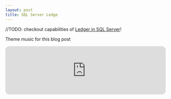 ```yaml
---
layout: post
title: SQL Server Ledge
---
```


//TODO: checkout capabilities of [Ledger in SQL Server](https://learn.microsoft.com/en-us/sql/relational-databases/security/ledger/ledger-overview)!



Theme music for this blog post

<iframe style="border-radius:12px" src="https://open.spotify.com/embed/track/59ZHu7uSIVaeENq2P5LlZC?utm_source=generator" width="100%" height="152" frameBorder="0" allowfullscreen="" allow="autoplay; clipboard-write; encrypted-media; fullscreen; picture-in-picture" loading="lazy"></iframe>